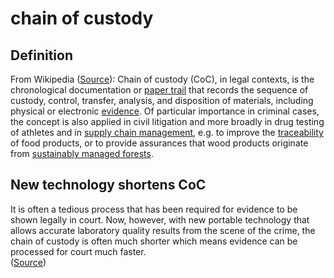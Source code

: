 # chain of custody
## Definition

From Wikipedia ([Source](https://en.wikipedia.org/wiki/Chain_of_custody)):
Chain of custody (CoC), in legal contexts, is the chronological documentation or [paper trail](https://en.wiktionary.org/wiki/paper_trail) that records the sequence of custody, control, transfer, analysis, and disposition of materials, including physical or electronic [evidence](https://en.wikipedia.org/wiki/Evidence). Of particular importance in criminal cases, the concept is also applied in civil litigation and more broadly in drug testing of athletes and in [supply chain management](https://en.wikipedia.org/wiki/Supply_chain_management), e.g. to improve the [traceability](https://en.wikipedia.org/wiki/Traceability) of food products, or to provide assurances that wood products originate from [sustainably managed forests](https://en.wikipedia.org/wiki/Sustainable_forest_management).

## New technology shortens CoC

It is often a tedious process that has been required for evidence to be shown legally in court. Now, however, with new portable technology that allows accurate laboratory quality results from the scene of the crime, the chain of custody is often much shorter which means evidence can be processed for court much faster.   
([Source](https://en.wikipedia.org/wiki/Chain_of_custody))